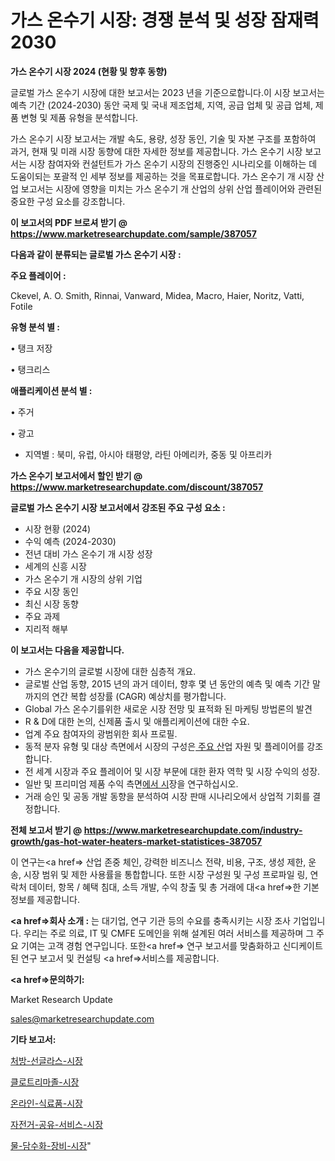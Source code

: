 # 가스 온수기 시장: 경쟁 분석 및 성장 잠재력 2030

<strong>가스 온수기 시장 2024 (현황 및 향후 동향)</strong>

글로벌 가스 온수기 시장에 대한 보고서는 2023 년을 기준으로합니다.이 시장 보고서는 예측 기간 (2024-2030) 동안 국제 및 국내 제조업체, 지역, 공급 업체 및 공급 업체, 제품 변형 및 제품 유형을 분석합니다.

가스 온수기 시장 보고서는 개발 속도, 용량, 성장 동인, 기술 및 자본 구조를 포함하여 과거, 현재 및 미래 시장 동향에 대한 자세한 정보를 제공합니다. 가스 온수기 시장 보고서는 시장 참여자와 컨설턴트가 가스 온수기 시장의 진행중인 시나리오를 이해하는 데 도움이되는 포괄적 인 세부 정보를 제공하는 것을 목표로합니다. 가스 온수기 개 시장 산업 보고서는 시장에 영향을 미치는 가스 온수기 개 산업의 상위 산업 플레이어와 관련된 중요한 구성 요소를 강조합니다.



<strong>이 보고서의 PDF 브로셔 받기 @ <a href=https://www.marketresearchupdate.com/sample/387057>https://www.marketresearchupdate.com/sample/387057</a></strong>



<strong>다음과 같이 분류되는 글로벌 가스 온수기 시장 :</strong>



<strong>주요 플레이어 :</strong>

Ckevel, A. O. Smith, Rinnai, Vanward, Midea, Macro, Haier, Noritz, Vatti, Fotile



<strong>유형 분석 별 :</strong>

• 탱크 저장

• 탱크리스



<strong>애플리케이션 분석 별 :</strong>

• 주거

• 광고

<ul>
  <li>지역별 : 북미, 유럽, 아시아 태평양, 라틴 아메리카, 중동 및 아프리카</li>
</ul>


<strong>가스 온수기 보고서에서 할인 받기 @ <a href=https://www.marketresearchupdate.com/discount/387057>https://www.marketresearchupdate.com/discount/387057</a></strong>



<strong>글로벌 가스 온수기 시장 보고서에서 강조된 주요 구성 요소 :</strong>
<ul>
  <li>시장 현황 (2024)</li>
  <li>수익 예측 (2024-2030)</li>
  <li>전년 대비 가스 온수기 개 시장 성장</li>
  <li>세계의 신흥 시장</li>
  <li>가스 온수기 개 시장의 상위 기업</li>
  <li>주요 시장 동인</li>
  <li>최신 시장 동향</li>
  <li>주요 과제</li>
  <li>지리적 해부</li>
</ul>


<strong>이 보고서는 다음을 제공합니다.</strong>
<ul>
  <li>가스 온수기의 글로벌 시장에 대한 심층적 개요.</li>
  <li>글로벌 산업 동향, 2015 년의 과거 데이터, 향후 몇 년 동안의 예측 및 예측 기간 말까지의 연간 복합 성장률 (CAGR) 예상치를 평가합니다.</li>
  <li>Global 가스 온수기를위한 새로운 시장 전망 및 표적화 된 마케팅 방법론의 발견</li>
  <li>R &amp; D에 대한 논의, 신제품 출시 및 애플리케이션에 대한 수요.</li>
  <li>업계 주요 참여자의 광범위한 회사 프로필.</li>
  <li>동적 분자 유형 및 대상 측면에서 시장의 구성은<a href=> 주요 산</a>업 자원 및 플레이어를 강조합니다.</li>
  <li>전 세계 시장과 주요 플레이어 및 시장 부문에 대한 환자 역학 및 시장 수익의 성장.</li>
  <li>일반 및 프리미엄 제품 수익 측면<a href=>에서 시</a>장을 연구하십시오.</li>
  <li>거래 승인 및 공동 개발 동향을 분석하여 시장 판매 시나리오에서 상업적 기회를 결정합니다.</li>
</ul>



<strong>전체 보고서 받기 @ <a href=https://www.marketresearchupdate.com/industry-growth/gas-hot-water-heaters-market-statistices-387057>https://www.marketresearchupdate.com/industry-growth/gas-hot-water-heaters-market-statistices-387057</a></strong>

이 연구는<a href=> 산업 존중</a> 체인, 강력한 비즈니스 전략, 비용, 구조, 생성 제한, 운송, 시장 범위 및 제한 사용률을 통합합니다. 또한 시장 구성원 및 구성 프로파일 링, 연락처 데이터, 항목 / 혜택 침대, 소득 개발, 수익 창출 및 총 거래에 대<a href=>한 기본 </a>정보를 제공합니다.



<strong><a href=>회사 소</a>개 :</strong>
는 대기업, 연구 기관 등의 수요를 충족시키는 시장 조사 기업입니다. 우리는 주로 의료, IT 및 CMFE 도메인을 위해 설계된 여러 서비스를 제공하며 그 주요 기여는 고객 경험 연구입니다. 또한<a href=> 연구 보</a>고서를 맞춤화하고 신디케이트 된 연구 보고서 및 컨설팅 <a href=>서비스</a>를 제공합니다.



<strong><a href=>문의하기:</a></strong>

Market Research Update

sales@marketresearchupdate.com



<strong>기타 보고서:</strong>

<a href=https://www.linkedin.com/pulse/처방-선글라스-시장-진입-전략-및-위험-평가2029년-survey-spotlight-pro-24-analysis/>처방-선글라스-시장</a>

<a href=https://www.linkedin.com/pulse/클로트리마졸-시장-동향-및-성장-전망-trendsetters-talk-360-analysis-yebxf/>클로트리마졸-시장</a>

<a href=https://www.linkedin.com/pulse/온라인-식료품-시장-경쟁-분석-및-성장-잠재력-2029-consumer-connection-chronicles-24--n9yxf/>온라인-식료품-시장</a>

<a href=https://www.linkedin.com/pulse/자전거-공유-서비스-시장-동향-및-성장-전망-survey-savvy-insights-360-analysis-gvoef/>자전거-공유-서비스-시장</a>

<a href=https://www.linkedin.com/pulse/물-담수화-장비-시장-경쟁-분석-및-성장-잠재력-2030-market-matrix-musings-analysis-wf04f/>물-담수화-장비-시장</a>"
